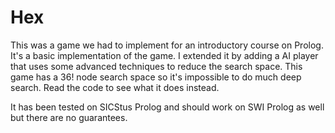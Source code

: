 Hex
===

This was a game we had to implement for an introductory course on
Prolog. It's a basic implementation of the game. I extended it by
adding a AI player that uses some advanced techniques to reduce the
search space. This game has a 36! node search space so it's impossible
to do much deep search. Read the code to see what it does instead.

It has been tested on SICStus Prolog and should work on SWI Prolog as
well but there are no guarantees.

